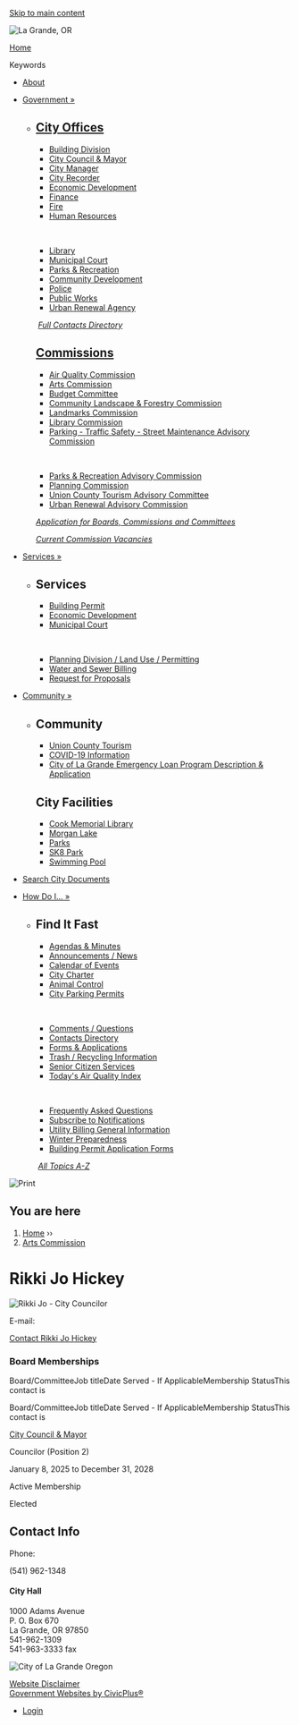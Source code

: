 [Skip to main content](https://www.cityoflagrande.org/people/rikki-jo-hickey/)

![La Grande, OR](https://www.cityoflagrande.org/sites/all/themes/custom/sites/lagrandeor/lagrandeor_theme/logo.png)

[Home](https://www.cityoflagrande.org)

Keywords

- [About](https://www.cityoflagrande.org/about)
- [Government »](https://www.cityoflagrande.org/contacts-directory)
  
  - ## [City Offices](https://www.cityoflagrande.org/departments)
    
    - [Building Division](https://www.cityoflagrande.org/building-division)
    - [City Council &amp; Mayor](https://www.cityoflagrande.org/city-council-mayor)
    - [City Manager](https://www.cityoflagrande.org/city-manager)
    - [City Recorder](https://www.cityoflagrande.org/city-recorder)
    - [Economic Development](https://www.cityoflagrande.org/economic-development)
    - [Finance](https://www.cityoflagrande.org/finance)
    - [Fire](https://www.cityoflagrande.org/fire-department)
    - [Human Resources](https://www.cityoflagrande.org/human-resources)
    
     
    
    - [Library](https://cookmemoriallibrary.org)
    - [Municipal Court](https://www.cityoflagrande.org/municipal-court)
    - [Parks &amp; Recreation](https://www.cityoflagrande.org/parks-recreation)
    - [Community Development](https://www.cityoflagrande.org/planning-division)
    - [Police](https://www.cityoflagrande.org/police-department)
    - [Public Works](https://www.cityoflagrande.org/public-works)
    - [Urban Renewal Agency](https://www.cityoflagrande.org/urban-renewal-agency)
    
     [*Full Contacts Directory*](https://www.cityoflagrande.org/contacts-directory)
    
    ## [Commissions](https://www.cityoflagrande.org/commissions)
    
    - [Air Quality Commission](https://www.cityoflagrande.org/air-quality-commission)
    - [Arts Commission](https://www.cityoflagrande.org/arts-commission)
    - [Budget Committee](https://www.cityoflagrande.org/budget-committee)
    - [Community Landscape &amp; Forestry Commission](https://www.cityoflagrande.org/community-landscape-forestry-commission)
    - [Landmarks Commission](https://www.cityoflagrande.org/landmarks-commission)
    - [Library Commission](https://www.cityoflagrande.org/library-commission)
    - [Parking - Traffic Safety - Street Maintenance Advisory Commission](https://www.cityoflagrande.org/parking-traffic-safety-street-maintenance-advisory-commission)
    
     
    
    - [Parks &amp; Recreation Advisory Commission](https://www.cityoflagrande.org/parks-recreation-advisory-commission)
    - [Planning Commission](https://www.cityoflagrande.org/planning-commission)
    - [Union County Tourism Advisory Committee](https://www.cityoflagrande.org/union-county-tourism-advisory-committee)
    - [Urban Renewal Advisory Commission](https://www.cityoflagrande.org/urban-renewal-advisory-commission)
    
    [*Application for Boards, Commissions and Committees*](https://www.cityoflagrande.org/commissions/files/application-boards-commissions-and-committees)
    
    [*Current Commission Vacancies*](https://www.cityoflagrande.org/commissions/pages/current-commission-vacancies)
- [Services »](https://www.cityoflagrande.org/services)
  
  - ## Services
    
    - [Building Permit](https://www.cityoflagrande.org/building-division)
    - [Economic Development](https://www.cityoflagrande.org/economic-development)
    - [Municipal Court](https://www.cityoflagrande.org/municipal-court)
    
     
    
    - [Planning Division / Land Use / Permitting](https://www.cityoflagrande.org/developing-la-grande)
    - [Water and Sewer Billing](https://www.cityoflagrande.org/water-sewer-utility-billing)
    - [Request for Proposals](https://www.cityoflagrande.org/home/news/request-proposals)
- [Community »](https://www.cityoflagrande.org/community)
  
  - ## Community
    
    - [Union County Tourism](https://www.visitunioncounty.org/things-to-do)
    - [COVID-19 Information](https://www.cityoflagrande.org/covid-19-information)
    - [City of La Grande Emergency Loan Program Description &amp; Application](https://www.ignitemybusiness.org/en/blog/read/1301903617/city-of-la-grande-emergency-business-loan-program-accepting-applications)
    
    ## City Facilities
    
    - [Cook Memorial Library](https://cookmemoriallibrary.org)
    - [Morgan Lake](https://www.cityoflagrande.org/parks-recreation/slideshows/morgan-lake)
    - [Parks](https://www.cityoflagrande.org/parks-recreation/pages/parks)
    - [SK8 Park](https://www.cityoflagrande.org/parks-recreation/slideshows/sk8-park)
    - [Swimming Pool](https://www.cityoflagrande.org/aquatics)
- [Search City Documents](https://www.cityoflagrande.org/home/links/search-city-documents)
- [How Do I... »](https://www.cityoflagrande.org/where)
  
  - ## Find It Fast
    
    - [Agendas &amp; Minutes](https://www.cityoflagrande.org/minutes-and-agendas)
    - [Announcements / News](https://www.cityoflagrande.org/node/1/news)
    - [Calendar of Events](https://www.cityoflagrande.org/calendar/month)
    - [City Charter](https://www.cityoflagrande.org/city-council-mayor/files/city-charter)
    - [Animal Control](https://unioncountysheriff.us/?page_id=79)
    - [City Parking Permits](https://www.cityoflagrande.org/municipal-court/pages/city-parking-permits)
    
     
    
    - [Comments / Questions](https://www.cityoflagrande.org/home/webforms/ask-question)
    - [Contacts Directory](https://www.cityoflagrande.org/contacts-directory)
    - [Forms &amp; Applications](https://www.cityoflagrande.org/files)
    - [Trash / Recycling Information](https://www.cityoflagrande.org/about/faq/what-services-are-available-garbage-collection-yard-waste-and-recycling)
    - [Senior Citizen Services](https://www.cityoflagrande.org/about/faq/what-services-are-available-senior-citizens-residing-la-grande)
    - [Today's Air Quality Index](https://www.cityoflagrande.org/air-quality/pages/todays-air-quality-index)
    
     
    
    - [Frequently Asked Questions](https://www.cityoflagrande.org/faqs)
    - [Subscribe to Notifications](https://www.cityoflagrande.org/subscribe)
    - [Utility Billing General Information](https://www.cityoflagrande.org/water-sewer-utility-billing/files/general-utility-billing-information)
    - [Winter Preparedness](https://www.cityoflagrande.org/public-works/files/winter-preparedness)
    - [Building Permit Application Forms](https://www.cityoflagrande.org/building-division/pages/permit-application-forms)
    
     [*All Topics A-Z*](https://www.cityoflagrande.org/where)

![Print](https://www.cityoflagrande.org/sites/all/modules/contrib/print/icons/print_icon.png "Print")

## You are here

1. [Home](https://www.cityoflagrande.org) ››
2. [Arts Commission](https://www.cityoflagrande.org/arts-commission)

# Rikki Jo Hickey

![Rikki Jo - City Councilor](https://www.cityoflagrande.org/sites/g/files/vyhlif6946/f/styles/news_image/public/people/ricki_jo_-_2025-2028.jpg?itok=isq5co-4)

E-mail:

[Contact Rikki Jo Hickey](https://www.cityoflagrande.org/user/1746/contact)

### Board Memberships

Board/CommitteeJob titleDate Served - If ApplicableMembership StatusThis contact is

Board/CommitteeJob titleDate Served - If ApplicableMembership StatusThis contact is

[City Council &amp; Mayor](https://www.cityoflagrande.org/city-council-mayor)

Councilor (Position 2)

January 8, 2025 to December 31, 2028

Active Membership

Elected

## Contact Info

Phone:

(541) 962-1348

#### City Hall

1000 Adams Avenue  
P. O. Box 670  
La Grande, OR 97850  
541-962-1309  
541-963-3333 fax

![City of La Grande Oregon](https://www.cityoflagrande.org/sites/g/files/vyhlif6946/f/namefooter.png)

[Website Disclaimer](https://www.cityoflagrande.org/home/pages/website-disclaimer)  
[Government Websites by CivicPlus®](https://www.civicplus.com)

- [Login](https://www.cityoflagrande.org/user/login?current=node%2F9421)